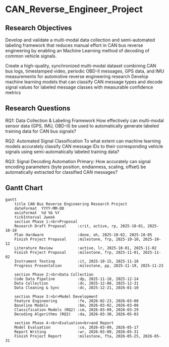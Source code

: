 # CAN_Reverse_Engineer_Project

## Research Objectives
Develop and validate a multi-modal data collection and semi-automated labeling framework that reduces manual effort in CAN bus reverse engineering by enabling an Machine Learning method of decoding of common vehicle signals.

Create a high-quality, synchronized multi-modal dataset combining CAN bus logs, timestamped video, periodic OBD-II messages, GPS data, and IMU measurements for automotive reverse engineering research
Develop machine learning models that can classify CAN message types and decode signal values for labeled message classes with measurable confidence metrics

## Research Questions
RQ1: Data Collection & Labeling Framework
How effectively can multi-modal sensor data (GPS, IMU, OBD-II) be used to automatically generate labeled training data for CAN bus signals?

RQ2: Automated Signal Classification
To what extent can machine learning models accurately classify CAN message IDs to their corresponding vehicle signals using semi-automatically labeled training data?

RQ3: Signal Decoding Automation
Primary: How accurately can signal encoding parameters (byte position, endianness, scaling, offset) be automatically extracted for classified CAN messages?

## Gantt Chart
```mermaid
gantt
    title CAN Bus Reverse Engineering Research Project
    dateFormat  YYYY-MM-DD
    axisFormat  %d %b %Y
    tickInterval 2week
    section Phase 1:<br>Proposal
    Research Draft Proposal     :crit, active, rp, 2025-10-01, 2025-10-10
    Plan Hardware               :done, oh, 2025-10-02, 2025-10-05
    Finish Project Proposal     :milestone, frp, 2025-10-10, 2025-10-12
    Literature Review           :active, lr, 2025-10-01, 2025-11-02
    Finish Project Proposal     :milestone, frp, 2025-11-01, 2025-11-02
    Instrument Testing          :it, 2025-10-15, 2025-11-18
    Progress Presentation       :milestone, pp, 2025-11-19, 2025-11-23

    section Phase 2:<br>Data Collection
    Code Data Pipeline          :dp, 2025-11-18, 2025-12-14
    Data Collection             :dc, 2025-12-08, 2025-12-31
    Data Cleaning & Sync        :dc, 2025-12-21, 2026-01-10

    section Phase 3:<br>Model Development
    Feature Engineering         :fe, 2026-02-23, 2026-03-08
    Baseline Models             :bm, 2026-03-02, 2026-03-08
    Classification Models (RQ2) :cm, 2026-03-09, 2026-03-29
    Decoding Algorithms (RQ3)   :da, 2026-03-30, 2026-05-03

    section Phase 4:<br>Evaluation<br>and Report
    Model Evaluation            :ce, 2026-03-09, 2026-05-17
    Report Writing              :wr, 2026-03-09, 2026-05-31
    Finish Project Report       :milestone, fta, 2026-05-25, 2026-05-31
```
